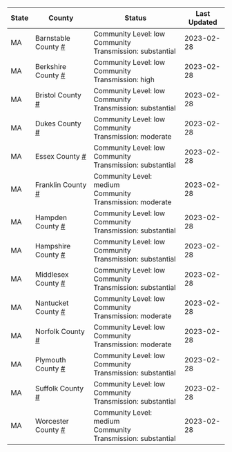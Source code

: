 State | County | Status | Last Updated
--- | --- | --- | --- 
MA | Barnstable County <a href="#barnstable_county">#</a> | <a name="barnstable_county"></a>Community Level: low<br/>Community Transmission: substantial | 2023-02-28
MA | Berkshire County <a href="#berkshire_county">#</a> | <a name="berkshire_county"></a>Community Level: low<br/>Community Transmission: high | 2023-02-28
MA | Bristol County <a href="#bristol_county">#</a> | <a name="bristol_county"></a>Community Level: low<br/>Community Transmission: substantial | 2023-02-28
MA | Dukes County <a href="#dukes_county">#</a> | <a name="dukes_county"></a>Community Level: low<br/>Community Transmission: moderate | 2023-02-28
MA | Essex County <a href="#essex_county">#</a> | <a name="essex_county"></a>Community Level: low<br/>Community Transmission: substantial | 2023-02-28
MA | Franklin County <a href="#franklin_county">#</a> | <a name="franklin_county"></a>Community Level: medium<br/>Community Transmission: moderate | 2023-02-28
MA | Hampden County <a href="#hampden_county">#</a> | <a name="hampden_county"></a>Community Level: low<br/>Community Transmission: substantial | 2023-02-28
MA | Hampshire County <a href="#hampshire_county">#</a> | <a name="hampshire_county"></a>Community Level: low<br/>Community Transmission: substantial | 2023-02-28
MA | Middlesex County <a href="#middlesex_county">#</a> | <a name="middlesex_county"></a>Community Level: low<br/>Community Transmission: substantial | 2023-02-28
MA | Nantucket County <a href="#nantucket_county">#</a> | <a name="nantucket_county"></a>Community Level: low<br/>Community Transmission: moderate | 2023-02-28
MA | Norfolk County <a href="#norfolk_county">#</a> | <a name="norfolk_county"></a>Community Level: low<br/>Community Transmission: moderate | 2023-02-28
MA | Plymouth County <a href="#plymouth_county">#</a> | <a name="plymouth_county"></a>Community Level: low<br/>Community Transmission: substantial | 2023-02-28
MA | Suffolk County <a href="#suffolk_county">#</a> | <a name="suffolk_county"></a>Community Level: low<br/>Community Transmission: substantial | 2023-02-28
MA | Worcester County <a href="#worcester_county">#</a> | <a name="worcester_county"></a>Community Level: medium<br/>Community Transmission: substantial | 2023-02-28
